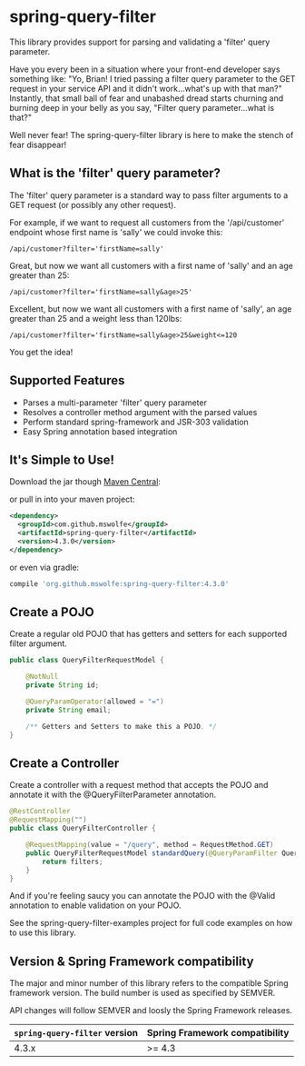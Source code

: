 # spring-query-filter

This library provides support for parsing and validating a 'filter' query parameter.

Have you every been in a situation where your front-end developer says something like: "Yo, Brian!  I tried passing a filter query parameter to the GET request in your service API and it didn't work...what's up with that man?"  Instantly, that small ball of fear and unabashed dread starts churning and burning deep in your belly as you say, "Filter query parameter...what is that?"

Well never fear!  The spring-query-filter library is here to make the stench of fear disappear!

## What is the 'filter' query parameter?

The 'filter' query parameter is a standard way to pass filter arguments to a GET request (or possibly any other request).

For example, if we want to request all customers from the '/api/customer' endpoint whose first name is 'sally' we could invoke this:

```
/api/customer?filter='firstName=sally'
```

Great, but now we want all customers with a first name of 'sally' and an age greater than 25:

```
/api/customer?filter='firstName=sally&age>25'
```

Excellent, but now we want all customers with a first name of 'sally', an age greater than 25 and a weight less than 120lbs:

```
/api/customer?filter='firstName=sally&age>25&weight<=120
```

You get the idea!

## Supported Features

* Parses a multi-parameter 'filter' query parameter
* Resolves a controller method argument with the parsed values
* Perform standard spring-framework and JSR-303 validation
* Easy Spring annotation based integration

## It's Simple to Use!

Download the jar though [Maven Central](https://oss.sonatype.org/service/local/staging/deploy/maven2/com/github/mswolfe/spring-query-filter):

or pull in into your maven project: 
```xml
<dependency>
  <groupId>com.github.mswolfe</groupId>
  <artifactId>spring-query-filter</artifactId>
  <version>4.3.0</version>
</dependency>
```

or even via gradle:
```groovy
compile 'org.github.mswolfe:spring-query-filter:4.3.0'
```

## Create a POJO

Create a regular old POJO that has getters and setters for each supported filter argument.

```java
public class QueryFilterRequestModel {

    @NotNull
    private String id;

    @QueryParamOperator(allowed = "=")
    private String email;

    /** Getters and Setters to make this a POJO. */
}
```

## Create a Controller

Create a controller with a request method that accepts the POJO and annotate it with the @QueryFilterParameter annotation.

```java
@RestController
@RequestMapping("")
public class QueryFilterController {

    @RequestMapping(value = "/query", method = RequestMethod.GET)
    public QueryFilterRequestModel standardQuery(@QueryParamFilter QueryFilterRequestModel filters) {
        return filters;
    }
}
```

And if you're feeling saucy you can annotate the POJO with the @Valid annotation to enable validation on your POJO.

See the spring-query-filter-examples project for full code examples on how to use this library.

## Version & Spring Framework compatibility ##

The major and minor number of this library refers to the compatible Spring framework version. The build number is used as specified by SEMVER.

API changes will follow SEMVER and loosly the Spring Framework releases.

| `spring-query-filter` version  | Spring Framework compatibility |
| ------------- | ------------- |
| 4.3.x  | >= 4.3 |